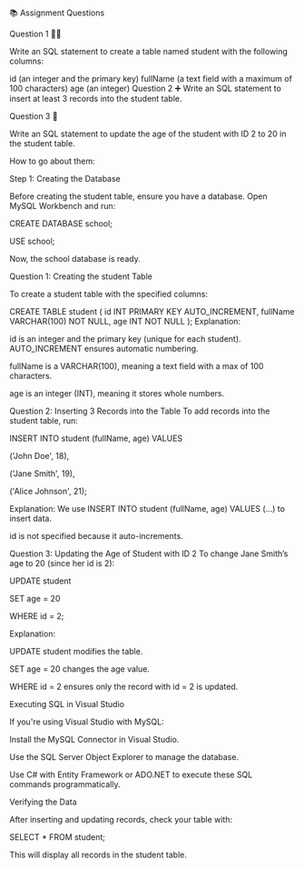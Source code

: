 📚 Assignment Questions

Question 1 🧑‍🎓

Write an SQL statement to create a table named student with the following columns:

id (an integer and the primary key)
fullName (a text field with a maximum of 100 characters)
age (an integer)
Question 2 ➕
Write an SQL statement to insert at least 3 records into the student table.

Question 3 🔄

Write an SQL statement to update the age of the student with ID 2 to 20 in the student table.

How to go about  them: 

Step 1: Creating the Database

Before creating the student table, ensure you have a database. Open MySQL Workbench and run:


CREATE DATABASE school;

USE school;

Now, the school database is ready.

Question 1: Creating the student Table

To create a student table with the specified columns:


CREATE TABLE student (
    id INT PRIMARY KEY AUTO_INCREMENT,
    fullName VARCHAR(100) NOT NULL,
    age INT NOT NULL
);
Explanation:

id is an integer and the primary key (unique for each student). AUTO_INCREMENT ensures automatic numbering.

fullName is a VARCHAR(100), meaning a text field with a max of 100 characters.

age is an integer (INT), meaning it stores whole numbers.

Question 2: Inserting 3 Records into the Table
To add records into the student table, run:


INSERT INTO student (fullName, age) VALUES 

('John Doe', 18),

('Jane Smith', 19),

('Alice Johnson', 21);

Explanation:
We use INSERT INTO student (fullName, age) VALUES (...) to insert data.

id is not specified because it auto-increments.

Question 3: Updating the Age of Student with ID 2
To change Jane Smith’s age to 20 (since her id is 2):


UPDATE student

SET age = 20

WHERE id = 2;

Explanation:

UPDATE student modifies the table.

SET age = 20 changes the age value.

WHERE id = 2 ensures only the record with id = 2 is updated.

Executing SQL in Visual Studio

If you're using Visual Studio with MySQL:

Install the MySQL Connector in Visual Studio.

Use the SQL Server Object Explorer to manage the database.

Use C# with Entity Framework or ADO.NET to execute these SQL commands programmatically.

Verifying the Data

After inserting and updating records, check your table with:


SELECT * FROM student;

This will display all records in the student table.


